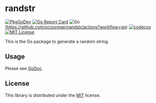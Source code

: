 # randstr

[![PkgGoDev](https://pkg.go.dev/badge/github.com/scizorman/randstr)](https://pkg.go.dev/github.com/scizorman/randstr)
[![Go Report Card](https://goreportcard.com/badge/github.com/scizorman/randstr)](https://goreportcard.com/report/github.com/scizorman/randstr)
![Go](https://github.com/scizorman/randstr/workflows/Go/badge.svg?branch=master)(https://github.com/scizorman/randstr/actions?workflow=go)
[![codecov](https://codecov.io/gh/scizorman/randstr/branch/master/graph/badge.svg)](https://codecov.io/gh/scizorman/randstr)
[![MIT License](http://img.shields.io/badge/license-MIT-blue.svg?style=flat)](LICENSE)

This is the Go package to generate a random string.

## Usage

Please see [GoDoc](https://godoc.org/github.com/scizorman/randstr).

## License

This library is distributed under the [MIT](LICENSE) license.
